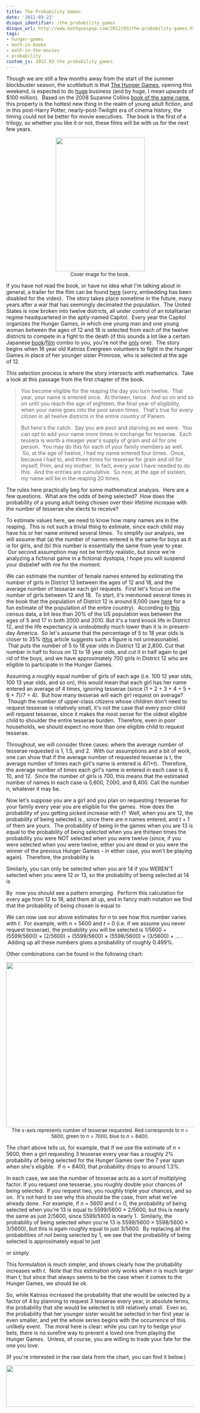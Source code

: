 ```yaml
---
title: The Probability Games
date: '2012-03-22'
disqus_identifier: /the_probability_games
disqus_url: http://www.mathgoespop.com/2012/03/the-probability-games.html
tags:
- hunger-games
- math-in-books
- math-in-the-movies
- probability
custom_js: 2012_03_the_probability_games
---
```


Though we are still a few months away from the start of the summer blockbuster season, the scuttlebutt is that <a href="http://www.imdb.com/title/tt1392170/">The Hunger Games</a>, opening this weekend, is expected to do <a href="http://www.eonline.com/news/hunger_games_it_already_biggest_thing/302936">huge</a> business (and by huge, I mean upwards of $100 million).  Based on the 2008 Suzanne Collins <a href="http://en.wikipedia.org/wiki/The_Hunger_Games">book of the same name</a>, this property is the hottest new thing in the realm of young adult fiction, and in this post-Harry Potter, nearly-post-Twilight era of cinema history, the timing could not be better for movie executives.  The book is the first of a trilogy, so whether you like it or not, these films will be with us for the next few years.

<p style="text-align:center;font-size:small;"><a href="http://upload.wikimedia.org/wikipedia/en/a/ab/Hunger_games.jpg"><img class=" " src="http://upload.wikimedia.org/wikipedia/en/a/ab/Hunger_games.jpg" alt="" width="239" height="360" /></a><br>Cover image for the book.</p>

If you have not read the book, or have no idea what I'm talking about in general, a trailer for the film can be found <a href="http://youtu.be/HryK0nqejHA">here</a> (sorry, embedding has been disabled for the video).  The story takes place sometime in the future, many years after a war that has seemingly decimated the population.  The United States is now broken into twelve districts, all under control of an totalitarian regime headquartered in the aptly-named Capitol.  Every year the Capitol organizes the Hunger Games, in which one young man and one young woman between the ages of 12 and 18 is selected from each of the twelve districts to compete in a fight to the death (if this sounds a lot like a certain Japanese <a href="http://en.wikipedia.org/wiki/Battle_Royale">book</a>/<a href="http://www.imdb.com/title/tt0266308/">film</a> combo to you, you're not the <a href="http://www.mercurynews.com/entertainment/ci_20231434/before-hunger-games-there-was-battle-royale">only</a> one).  The story begins when 16 year old Katniss Evergreen volunteers to fight in the Hunger Games in place of her younger sister Primrose, who is selected at the age of 12.

This selection process is where the story intersects with mathematics.  Take a look at this passage from the first chapter of the book.
<blockquote>You become eligible for the reaping the day you turn twelve.  That year, your name is entered once.  At thirteen, twice.  And so on and so on until you reach the age of eighteen, the final year of eligibility, when your name goes into the pool seven times.  That's true for every citizen in all twelve districts in the entire country of Panem.

But here's the catch.  Say you are poor and starving as we were.  You can opt to add your name more times in exchange for tesserae.  Each tessera is worth a meager year's supply of grain and oil for one person.  You may do this for each of your family members as well.  So, at the age of twelve, I had my name entered four times.  Once, because I had to, and three times for tesserae for grain and oil for myself, Prim, and my mother.  In fact, every year I have needed to do this.  And the entries are cumulative.  So now, at the age of sixteen, my name will be in the reaping 20 times.</blockquote>
The rules here practically beg for some mathematical analysis.  Here are a few questions.  What are the odds of being selected?  How does the probability of a young adult being chosen over their lifetime increase with the number of tesserae she elects to receive?

To estimate values here, we need to know how many names are in the reaping.  This is not such a trivial thing to estimate, since each child may have his or her name entered several times.  To simplify our analysis, we will assume that (a) the number of names entered is the same for boys as it is for girls, and (b) this number is essentially the same from year to year.  Our second assumption may not be terribly realistic, but since we're analyzing a fictional game in a fictional dystopia, I hope you will suspend your disbelief with me for the moment.

We can estimate the number of female names entered by estimating the number of girls in District 12 between the ages of 12 and 18, and the average number of tessarae each girl requests.  First let's focus on the number of girls between 12 and 18.  To start, it's mentioned several times in the book that the population of District 12 is around 8,000 (see <a href="http://www.centives.net/S/2011/what’s-the-population-of-panem/">here</a> for a fun estimate of the population of the entire country).  According to <a href="http://www.census.gov/prod/cen2010/briefs/c2010br-03.pdf">this</a> census data, a bit less than 20% of the US population was between the ages of 5 and 17 in both 2000 and 2010. But it's a hard knock life in District 12, and the life expectancy is undoubtedly much lower than it is in present-day America.  So let's assume that the percentage of 5 to 18 year olds is closer to 35% (<a href="http://www.preservearticles.com/2011112818040/note-on-the-trends-in-the-age-structures-of-various-countries.html">this</a> article suggests such a figure is not unreasonable).  That puts the number of 5 to 18 year olds in District 12 at 2,800. Cut that number in half to focus on 12 to 18 year olds, and cut it in half again to get rid of the boys, and we have approximately 700 girls in District 12 who are eligible to participate in the Hunger Games.

Assuming a roughly equal number of girls of each age (i.e. 100 12 year olds, 100 13 year olds, and so on), this would mean that each girl has her name entered an average of 4 times, ignoring tesserae (since (1 + 2 + 3 + 4 + 5 + 6 + 7)/7 = 4).  But how many tesserae will each girl request on average?  Though the number of upper-class citizens whose children don't need to request tesserae is relatively small, it's not the case that every poor child will request tesserae, since it makes the most sense for the oldest eligible child to shoulder the entire tesserae burden.  Therefore, even in poor households, we should expect no more than one eligible child to request tesserae.

Throughout, we will consider three cases: where the average number of tesserae requested is 1, 1.5, and 2.  With our assumptions and a bit of work, one can show that if the average number of requested tesserae is <em>t</em>, the average number of times each girl's name is entered is 4(1+<em>t</em>).  Therefore, the average number of times each girl's name is entered in each case is 8, 10, and 12.  Since the number of girls is 700, this means that the estimated number of names in each case is 5,600, 7,000, and 8,400. Call the number <em>n</em>, whatever it may be.

Now let's suppose you are a girl and you plan on requesting <em>t</em> tesserae for your family every year you are eligible for the games.  How does the probability of you getting picked increase with <em>t</em>?  Well, when you are 12, the probability of being selected is <span class="formula"></span>, since there are <em>n</em> names entered, and <em>t</em> + 1 of them are yours.  The probability of being in the games when you are 13 is equal to the probability of being selected when you are thirteen times the probability you were NOT selected when you were twelve (since, if you were selected when you were twelve, either you are dead or you were the winner of the previous Hunger Games - in either case, you won't be playing again).  Therefore, the probability is

<p style="text-align: center;"><span class="formula"></span></p>

Similarly, you can only be selected when you are 14 if you WEREN'T selected when you were 12 or 13, so the probability of being selected at 14 is

<p style="text-align: center;"><span class="formula"></span></p>

<p>By  now you should see a pattern emerging.  Perform this calculation for every age from 12 to 18, add them all up, and in fancy math notation we find that the probability of being chosen is equal to</p>

<p style="text-align: center;"><span class="formula"></span></p>

<p>We can now use our above estimates for <em>n</em> to see how this number varies with <em>t</em>.  For example, with <em>n</em> = 5600 and <em>t</em> = 0 (i.e. if we assume you never request tesserae), the probability you will be selected is 1/5600 + (5599/5600) &times; (2/5600) + (5599/5600) &times; (5598/5600) &times; (3/5600) + ... .  Adding up all these numbers gives a probability of roughly 0.499%.</p>
<p>Other combinations can be found in the following chart:</p>

<p style="text-align:center;font-size:small;"><a href="http://www.mathgoespop.com/images/2012/03/Picture-6.png"><img class="size-full wp-image-1850 " title="Hunger Games Probabilities" src="http://www.mathgoespop.com/images/2012/03/Picture-6.png" alt="" width="701" height="444" /></a><br>The <em>x</em>-axis represents number of tesserae requested. Red corresponds to <em>n</em> = 5600, green to <em>n</em> = 7000, blue to <em>n</em> = 8400.</p>

The chart above tells us, for example, that if we use the estimate of <em>n</em> = 5600, then a girl requesting 3 tesserae every year has a roughly 2% probability of being selected for the Hunger Games over the 7 year span when she's eligible.  If <em>n</em> = 8400, that probability drops to around 1.3%.

In each case, we see the number of tesserae acts as a sort of multiplying factor. If you request one tesserae, you roughly double your chances of being selected.  If you request two, you roughly triple your chances, and so on.  It's not hard to see why this should be the case, from what we've already done.  For example, if <em>n</em> = 5600 and <em>t</em> = 0, the probability of being selected when you're 13 is equal to 5599/5600 &times; 2/5600, but this is nearly the same as just 2/5600, since 5599/5600 is nearly 1.  Similarly, the probability of being selected when you're 13 is 5599/5600 &times; 5598/5600 &times; 3/5600), but this is again roughly equal to just 3/5600.  By replacing all the probabilities of <em>not</em> being selected by 1, we see that the probability of being selected is approximately equal to just

<p style="text-align: center;"><span class="formula"></span></p>
<p>or simply</p>
<p style="text-align: center;"><span class="formula"></span></p>
<p>This formulation is much simpler, and shows clearly how the probability increases with <em>t</em>.  Note that this estimation only works when <em>n</em> is much larger than <em>t</em>; but since that always seems to be the case when it comes to the Hunger Games, we should be ok.</p>
<p>So, while Katniss increased the probability that she would be selected by a factor of 4 by planning to request 3 tesserae every year, in absolute terms, the probability that she would be selected is still relatively small.  Even so, the probability that her younger sister would be selected in her first year is even smaller, and yet the whole series begins with the occurrence of this unlikely event.  The moral here is clear: while you can try to hedge your bets, there is no surefire way to prevent a loved one from playing the Hunger Games.  Unless, of course, you are willing to trade your fate for the one you love.</p>
<p>(If you're interested in the raw data from the chart, you can find it below.)</p>
<p style="text-align:center;"><a href="http://www.mathgoespop.com/images/2012/03/Picture-10.png"><img class="aligncenter size-full wp-image-1856" title="Picture 10" src="http://www.mathgoespop.com/images/2012/03/Picture-10.png" alt="" width="633" height="112" /></a></p>
